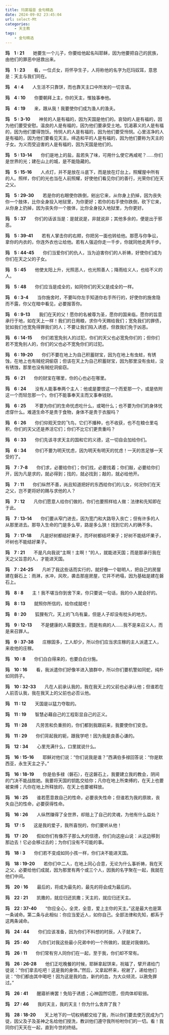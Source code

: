 ```yaml
---
title: 玛窦福音 金句精选
date: 2024-09-02 23:45:04
url: select-Mt
categories: 
    - 天主教
tags:
    - 金句精选
---
```


**玛&emsp;1&nbsp;:&nbsp;21**&emsp;&emsp;她要生一个儿子，你要给他起名叫耶稣，因为他要把自己的民族，由他们的罪恶中拯救出来。

**玛&emsp;1&nbsp;:&nbsp;23**&emsp;&emsp;看，一位贞女，将怀孕生子，人将称他的名字为厄玛奴耳，意思是：天主与我们同在。

**玛&emsp;4&nbsp;:&nbsp;4**&emsp;&emsp;人生活不只靠饼，而也靠天主口中所发的一切言语。

**玛&emsp;4&nbsp;:&nbsp;10**&emsp;&emsp;你要朝拜上主，你的天主，惟独事奉他。

**玛&emsp;4&nbsp;:&nbsp;19**&emsp;&emsp;来，跟从我！我要使你们成为渔人的渔夫。
<!-- more -->
**玛&emsp;5&nbsp;:&nbsp;3-10**&emsp;&emsp;神贫的人是有福的，因为天国是他们的。哀恸的人是有福的，因为他们要受安慰。温良的人是有福的，因为他们要承受土地。饥渴慕义的人是有福的，因为他们要得饱饫。怜悯人的人是有福的，因为他们要受怜悯。心里洁净的人是有福的，因为他们要看见天主。缔造和平的人是有福的，因为他们要称为天主的子女。为义而受迫害的人是有福的，因为天国是他们的。

**玛&emsp;5&nbsp;:&nbsp;13-14**&emsp;&emsp;你们是地上的盐，盐若失了味，可用什么使它再咸呢？……你们是世界的光；建在山上的城，是不能隐藏的。

**玛&emsp;5&nbsp;:&nbsp;15-16**&emsp;&emsp;人点灯，并不是放在斗底下，而是放在灯台上，照耀屋中所有的人。照样，你们的光也当在人前照耀，好使他们看见你们的善行，光荣你们在天之父。

**玛&emsp;5&nbsp;:&nbsp;29-30**&emsp;&emsp;若是你的右眼使你跌倒，剜出它来，从你身上扔掉，因为丧失你一个肢体，比你全身投入地狱里，为你更好；若你的右手使你跌倒，砍下它来，从你身上扔掉，因为丧失你一个肢体，比你全身投入地狱里，为你更好。

**玛&emsp;5&nbsp;:&nbsp;37**&emsp;&emsp;你们的话该当是：是就说是，非就说非；其他多余的，便是出于邪恶。

**玛&emsp;5&nbsp;:&nbsp;39-41**&emsp;&emsp;若有人掌击你的右颊，你把另一面也转给他。那愿与你争讼，拿你的内衣的，你连外衣也让给他。若有人强迫你走一千步，你就同他走两千步。

**玛&emsp;5&nbsp;:&nbsp;44-45**&emsp;&emsp;你们当爱你们的仇人，当为迫害你们的人祈祷，好使你们成为你们在天之父的子女。

**玛&emsp;5&nbsp;:&nbsp;45**&emsp;&emsp;他使太阳上升，光照恶人，也光照善人；降雨给义人，也给不义的人。

**玛&emsp;5&nbsp;:&nbsp;48**&emsp;&emsp;你们应当是成全的，如同你们的天父是成全的一样。
     
**玛&emsp;6&nbsp;:&nbsp;3-4**&emsp;&emsp;当你施舍时，不要叫你左手知道你右手所行的，好使你的施舍隐而不露，你父在暗中看见，必要报答你。

**玛&emsp;6&nbsp;:&nbsp;9-13**&emsp;&emsp;我们在天的父！愿你的名被尊为圣，愿你的国来临，愿你的旨意承行于地，如在天上一样！我们的日用粮，求你今天赐给我们；宽免我们的罪债，犹如我们也宽免得罪我们的人；不要让我们陷入诱惑，但救我们免于凶恶。

**玛&emsp;6&nbsp;:&nbsp;14-15**&emsp;&emsp;你们若宽免别人的过犯，你们的天父也必宽免你们的；但你们若不宽免别人的，你们的父也必不宽免你们的过犯。

**玛&emsp;6&nbsp;:&nbsp;19-20**&emsp;&emsp;你们不要在地上为自己积蓄财宝，因为在地上有虫蛀，有锈蚀，在地上也有贼挖洞偷窃；但该在天上为自己积蓄财宝，因为那里没有虫蛀，没有锈蚀，那里也没有贼挖洞偷窃。

**玛&emsp;6&nbsp;:&nbsp;21**&emsp;&emsp;你的财宝在哪里，你的心也必在哪里。

**玛&emsp;6&nbsp;:&nbsp;24**&emsp;&emsp;没有人能事奉两个主人：他或是要恨这一个而爱那一个，或是依附这一个而轻忽那一个。你们不能事奉天主而又事奉钱财。

**玛&emsp;6&nbsp;:&nbsp;25**&emsp;&emsp;不要为你们的生命忧虑吃什么，或喝什么；也不要为你们的身体忧虑穿什么。难道生命不是贵于食物，身体不是贵于衣服吗？

**玛&emsp;6&nbsp;:&nbsp;26**&emsp;&emsp;你们仰观天空的飞鸟，它们不播种，也不收获，也不在粮仓里屯积，你们的天父还是养活它们；你们不比它们更贵重吗？

**玛&emsp;6&nbsp;:&nbsp;33**&emsp;&emsp;你们先该寻求天主的国和它的义德，这一切自会加给你们。

**玛&emsp;6&nbsp;:&nbsp;34**&emsp;&emsp;你们不要为明天忧虑，因为明天有明天的忧虑！一天的苦足够一天受的了。

**玛&emsp;7&nbsp;:&nbsp;7-8**&emsp;&emsp;你们求，必要给你们；你们找，必要找着；你们敲，必要给你们开，因为凡是求的，就必得到；找的，就必找到；敲的，就必给他开。

**玛&emsp;7&nbsp;:&nbsp;11**&emsp;&emsp;你们纵然不善，尚且知道把好的东西给你们的儿女，何况你们在天之父，岂不更将好的赐与求他的人？

**玛&emsp;7&nbsp;:&nbsp;12**&emsp;&emsp;凡你们愿意人给你们做的，你们也要照样给人做：法律和先知即在于此。

**玛&emsp;7&nbsp;:&nbsp;13-14**&emsp;&emsp;你们要从窄门进去，因为宽门和大路导入丧亡；但有许多的人从那里进去。那导入生命的门是多么窄，路是多么狭！找到它的人的确不多。

**玛&emsp;7&nbsp;:&nbsp;17-18**&emsp;&emsp;凡是好树都结好果子，而坏树都结坏果子；好树不能结坏果子，坏树也不能结好果子。

**玛&emsp;7&nbsp;:&nbsp;21**&emsp;&emsp;不是凡向我说“主啊！主啊！”的人，就能进天国；而是那承行我在天之父旨意的人，才能进天国。

**玛&emsp;7&nbsp;:&nbsp;24-25**&emsp;&emsp;凡听了我这些话而实行的，就好像一个聪明人，把自己的房屋建在磐石上：雨淋，水冲，风吹，袭击那座房屋，它并不坍塌，因为基础是建在磐石上。

**玛&emsp;8&nbsp;:&nbsp;8**&emsp;&emsp;主！我不堪当你到舍下来，你只要说一句话，我的仆人就会好的。

**玛&emsp;8&nbsp;:&nbsp;13**&emsp;&emsp;就照你所信的，给你成就吧！

**玛&emsp;8&nbsp;:&nbsp;20**&emsp;&emsp;狐狸有穴，天上的飞鸟有巢，但是人子却没有枕头的地方。

**玛&emsp;9&nbsp;:&nbsp;12-13**&emsp;&emsp;不是健康的人需要医生，而是有病的人……我不是来召义人，而是来召罪人。

**玛&emsp;9&nbsp;:&nbsp;37-38**&emsp;&emsp;庄稼固多，工人却少，所以你们应当求庄稼的主人派遣工人，来收他的庄稼。

**玛&emsp;10&nbsp;:&nbsp;8**&emsp;&emsp;你们白白得来的，也要白白分施。

**玛&emsp;10&nbsp;:&nbsp;16**&emsp;&emsp;看，我派遣你们好像羊进入狼群中，所以你们要机警如同蛇，纯朴如同鸽子。

**玛&emsp;10&nbsp;:&nbsp;32-33**&emsp;&emsp;凡在人前承认我的，我在我天上的父前也必承认他；但谁若在人前否认我，我在我天上的父前也必否认他。

**玛&emsp;11&nbsp;:&nbsp;12**&emsp;&emsp;天国是以猛力夺取的。

**玛&emsp;11&nbsp;:&nbsp;19**&emsp;&emsp;智慧必藉自己的工程彰显自己的正义。

**玛&emsp;11&nbsp;:&nbsp;28**&emsp;&emsp;凡劳苦和负重担的，你们都到我跟前来，我要使你们安息。

**玛&emsp;11&nbsp;:&nbsp;29**&emsp;&emsp;你们背起我的轭，跟我学吧！因为我是良善心谦的。

**玛&emsp;12&nbsp;:&nbsp;34**&emsp;&emsp;心里充满什么，口里就说什么。

**玛&emsp;16&nbsp;:&nbsp;15-16**&emsp;&emsp;耶稣对他们说：“你们说我是谁？”西满伯多禄回答说：“你是默西亚，永生天主之子。”

**玛&emsp;16&nbsp;:&nbsp;18-19**&emsp;&emsp;你是伯多禄（磐石），在这磐石上，我要建立我的教会，阴间的门决不能战胜她。我要将天国的钥匙交给你；凡你在地上所束缚的，在天上也要被束缚；凡你在地上所释放的，在天上也要被释放。

**玛&emsp;16&nbsp;:&nbsp;25**&emsp;&emsp;谁若愿意救自己的性命，必要丧失性命；但谁若为我的原故，丧失自己的性命，必要获得性命。

**玛&emsp;16&nbsp;:&nbsp;26**&emsp;&emsp;人纵然赚得了全世界，却赔上了自己的灵魂，为他有什么益处？

**玛&emsp;17&nbsp;:&nbsp;5**&emsp;&emsp;这是我的爱子，我所喜悦的，你们要听从他！

**玛&emsp;17&nbsp;:&nbsp;20**&emsp;&emsp;假如你们有像芥子那么大的信德，你们向这座山说：从这边移到那边去！它必会移过去的；为你们没有不可能的事。

**玛&emsp;18&nbsp;:&nbsp;3**&emsp;&emsp;你们若不变成如同小孩一样，你们决不能进天国。

**玛&emsp;18&nbsp;:&nbsp;19-20**&emsp;&emsp;若你们中二人，在地上同心合意，无论为什么事祈祷，我在天之父，必要给他们成就，因为那里有两个或三个人，因我的名字聚在一起，我就在他们中间。

**玛&emsp;20&nbsp;:&nbsp;16**&emsp;&emsp;最后的，将成为最先的，最先的将会成为最后的。

**玛&emsp;22&nbsp;:&nbsp;21**&emsp;&emsp;凯撒的，就应归还凯撒；天主的，就应归还天主。

**玛&emsp;22&nbsp;:&nbsp;37-40**&emsp;&emsp;“你应全心，全灵，全意，爱上主你的天主。”这是最大也是第一条诫命。第二条与此相似：你应当爱近人，如你自己。全部法律和先知，都系于这两条诫命。

**玛&emsp;24&nbsp;:&nbsp;44**&emsp;&emsp;你们应该准备，因为你们不料想的时辰，人子就来了。

**玛&emsp;25&nbsp;:&nbsp;40**&emsp;&emsp;凡你们对我这些最小兄弟中的一个所做的，就是对我做的。

**玛&emsp;26&nbsp;:&nbsp;11**&emsp;&emsp;你们常有穷人同你们在一起，至于我，你们却不常有。

**玛&emsp;26&nbsp;:&nbsp;26-28**&emsp;&emsp;他们正吃晚餐的时候，耶稣拿起饼来，祝福了，擘开递给门徒说：“你们拿去吃吧！这是我的身体。”然后，又拿起杯来，祝谢了，递给他们说：“你们都由其中喝吧！因为这是我的血，新约的血，为大众倾流，以赦免罪过。”

**玛&emsp;26&nbsp;:&nbsp;41**&emsp;&emsp;醒寤祈祷罢！免陷于诱惑；心神固然切愿，但肉体却软弱。

**玛&emsp;27&nbsp;:&nbsp;46**&emsp;&emsp;我的天主，我的天主！你为什么舍弃了我？

**玛&emsp;28&nbsp;:&nbsp;18-20**&emsp;&emsp;天上地下的一切权柄都交给了我，所以你们要去使万民成为门徒，因父及子及圣神之名给他们授洗，教训他们遵守我所吩咐你们的一切。看！我同你们天天在一起，直到今世的终结。